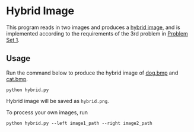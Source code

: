 # Hybrid Image

This program reads in two images and produces a [hybrid image](http://olivalab.mit.edu/hybrid_gallery/gallery.html), 
and is implemented according to the requirements of the 3rd problem in 
[Problem Set 1](https://pku.vision/course/22fall/Problem.Set.1.pdf).

## Usage

Run the command below to produce the hybrid image of [dog.bmp](1_dog.bmp) and [cat.bmp](1_cat.bmp).
```
python hybrid.py
```
Hybrid image will be saved as `hybrid.png`.

To process your own images, run
```
python hybrid.py --left image1_path --right image2_path
```
